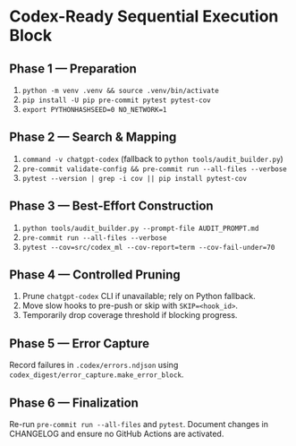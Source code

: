 # Codex-Ready Sequential Execution Block

## Phase 1 — Preparation
1. `python -m venv .venv && source .venv/bin/activate`
2. `pip install -U pip pre-commit pytest pytest-cov`
3. `export PYTHONHASHSEED=0 NO_NETWORK=1`

## Phase 2 — Search & Mapping
1. `command -v chatgpt-codex` (fallback to `python tools/audit_builder.py`)
2. `pre-commit validate-config && pre-commit run --all-files --verbose`
3. `pytest --version | grep -i cov || pip install pytest-cov`

## Phase 3 — Best-Effort Construction
1. `python tools/audit_builder.py --prompt-file AUDIT_PROMPT.md`
2. `pre-commit run --all-files --verbose`
3. `pytest --cov=src/codex_ml --cov-report=term --cov-fail-under=70`

## Phase 4 — Controlled Pruning
1. Prune `chatgpt-codex` CLI if unavailable; rely on Python fallback.
2. Move slow hooks to pre-push or skip with `SKIP=<hook_id>`.
3. Temporarily drop coverage threshold if blocking progress.

## Phase 5 — Error Capture
Record failures in `.codex/errors.ndjson` using `codex_digest/error_capture.make_error_block`.

## Phase 6 — Finalization
Re-run `pre-commit run --all-files` and `pytest`.
Document changes in CHANGELOG and ensure no GitHub Actions are activated.
